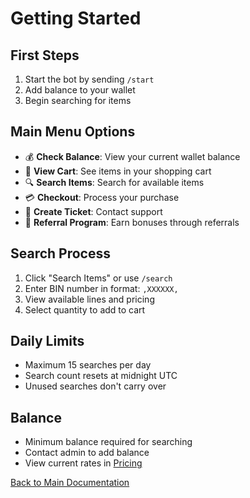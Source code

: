 # Getting Started

## First Steps
1. Start the bot by sending `/start`
2. Add balance to your wallet
3. Begin searching for items

## Main Menu Options
- 💰 **Check Balance**: View your current wallet balance
- 🛒 **View Cart**: See items in your shopping cart
- 🔍 **Search Items**: Search for available items
- 💳 **Checkout**: Process your purchase
- 🎫 **Create Ticket**: Contact support
- 🔗 **Referral Program**: Earn bonuses through referrals

## Search Process
1. Click "Search Items" or use `/search`
2. Enter BIN number in format: `,XXXXXX,`
3. View available lines and pricing
4. Select quantity to add to cart

## Daily Limits
- Maximum 15 searches per day
- Search count resets at midnight UTC
- Unused searches don't carry over

## Balance
- Minimum balance required for searching
- Contact admin to add balance
- View current rates in [Pricing](pricing.md)

[Back to Main Documentation](README.md) 